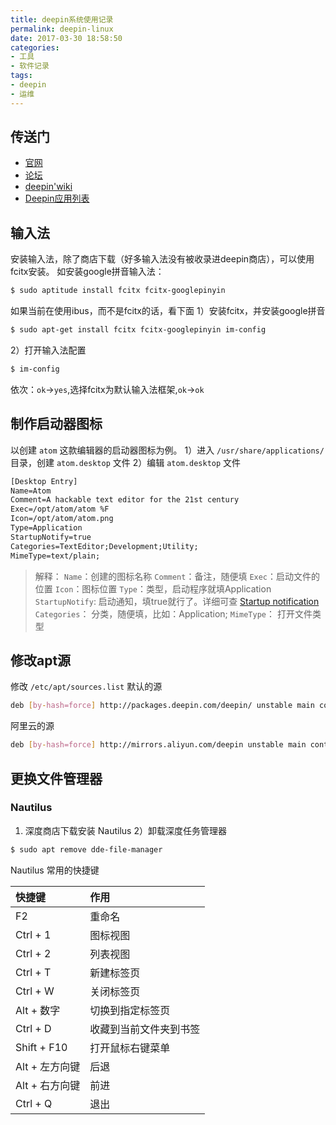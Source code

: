 ```yaml
---
title: deepin系统使用记录
permalink: deepin-linux
date: 2017-03-30 18:58:50
categories:
- 工具
- 软件记录
tags:
- deepin
- 运维
---
```

## 传送门
- [官网](https://www.deepin.org/)
- [论坛](https://bbs.deepin.org/)
- [deepin'wiki](https://wiki.deepin.org/)
- [Deepin应用列表](https://wiki.deepin.org/index.php?title=Deepin%E5%BA%94%E7%94%A8%E7%AE%A1%E7%90%86)

## 输入法
安装输入法，除了商店下载（好多输入法没有被收录进deepin商店），可以使用fcitx安装。
如安装google拼音输入法：
```bash
$ sudo aptitude install fcitx fcitx-googlepinyin
```
如果当前在使用ibus，而不是fcitx的话，看下面
1）安装fcitx，并安装google拼音
```bash
$ sudo apt-get install fcitx fcitx-googlepinyin im-config
```
2）打开输入法配置
```bash
$ im-config
```
依次：`ok`->`yes`,选择fcitx为默认输入法框架,`ok`->`ok`

## 制作启动器图标
以创建 `atom` 这款编辑器的启动器图标为例。
1）进入 `/usr/share/applications/` 目录，创建 `atom.desktop` 文件
2）编辑 `atom.desktop` 文件
```xml
[Desktop Entry]
Name=Atom
Comment=A hackable text editor for the 21st century
Exec=/opt/atom/atom %F
Icon=/opt/atom/atom.png
Type=Application
StartupNotify=true
Categories=TextEditor;Development;Utility;
MimeType=text/plain;
```
>解释：
`Name`：创建的图标名称
`Comment`：备注，随便填
`Exec`：启动文件的位置
`Icon`：图标位置
`Type`：类型，启动程序就填Application
`StartupNotify`: 启动通知，填true就行了。详细可查 [Startup notification](https://developer.gnome.org/integration-guide/stable/startup-notification.html.en)
`Categories`： 分类，随便填，比如：Application;
`MimeType`： 打开文件类型

## 修改apt源
修改 `/etc/apt/sources.list`
默认的源
```bash
deb [by-hash=force] http://packages.deepin.com/deepin/ unstable main contrib non-free
```
阿里云的源
```bash
deb [by-hash=force] http://mirrors.aliyun.com/deepin unstable main contrib non-free
```


## 更换文件管理器
### Nautilus
1) 深度商店下载安装 Nautilus
2）卸载深度任务管理器
```bash
$ sudo apt remove dde-file-manager
```
Nautilus 常用的快捷键

| 快捷键 | 作用 |
| :- | :- |
| F2 | 重命名  |
| Ctrl + 1 | 图标视图 |
| Ctrl + 2 | 列表视图 |
| Ctrl + T | 新建标签页 |
| Ctrl + W | 关闭标签页 |
| Alt + 数字 | 切换到指定标签页 |
| Ctrl + D | 收藏到当前文件夹到书签 |
| Shift + F10 | 打开鼠标右键菜单 |
| Alt + 左方向键 | 后退 |
| Alt + 右方向键 | 前进 |
| Ctrl + Q | 退出 |
